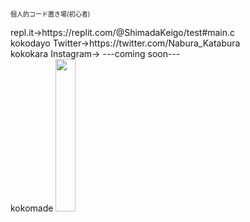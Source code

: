 <html>
<p><font size="1">個人的コード置き場(初心者)</font></p>
repl.it→https://replit.com/@ShimadaKeigo/test#main.c<br>
  kokodayo
Twitter→https://twitter.com/Nabura_Katabura<br>
  kokokara
Instagram→ ---coming soon---<br>
  kokomade
<image src="https://4.bp.blogspot.com/-O55EypSh0u4/W1vhFcpQ3tI/AAAAAAABNtw/hg-KEi0E7rQksYHS6Dz0DHsLrkNKFpLaQCLcBGAs/s800/cooking_oil_nataneabura.png" width="25%" height="25%"><br>
</span>
</html>
